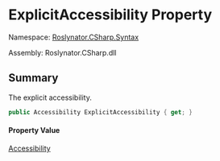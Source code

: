 # ExplicitAccessibility Property

Namespace: [Roslynator.CSharp.Syntax](../../README.md)

Assembly: Roslynator\.CSharp\.dll

## Summary

The explicit accessibility\.

```csharp
public Accessibility ExplicitAccessibility { get; }
```

#### Property Value

[Accessibility](https://docs.microsoft.com/en-us/dotnet/api/microsoft.codeanalysis.accessibility)


